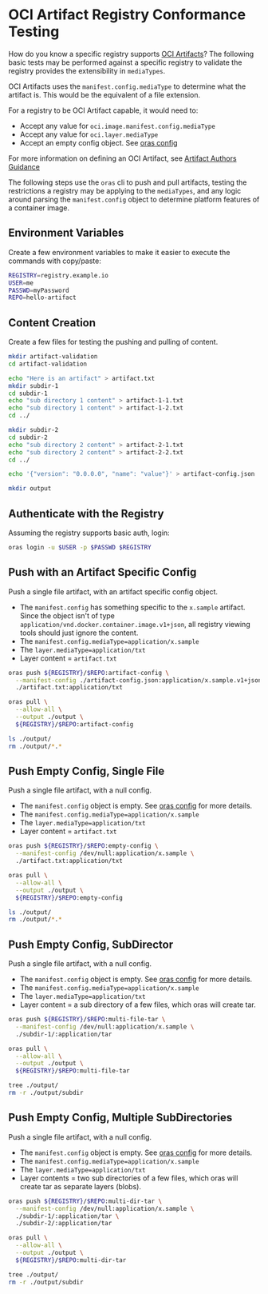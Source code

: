# OCI Artifact Registry Conformance Testing

How do you know a specific registry supports [OCI Artifacts][oci-artifacts]? The following basic tests may be performed against a specific registry to validate the registry provides the extensibility in `mediaTypes`.

OCI Artifacts uses the `manifest.config.mediaType` to determine what the artifact is. This would be the equivalent of a file extension.

For a registry to be OCI Artifact capable, it would need to:

- Accept any value for `oci.image.manifest.config.mediaType`
- Accept any value for `oci.layer.mediaType`
- Accept an empty config object. See [oras config](./config.md)

For more information on defining an OCI Artifact, see [Artifact Authors Guidance](https://github.com/opencontainers/artifacts/blob/master/artifact-authors.md)

The following steps use the `oras` cli to push and pull artifacts, testing the restrictions a registry may be applying to the `mediaTypes`, and any logic around parsing the `manifest.config` object to determine platform features of a container image.

## Environment Variables

Create a few environment variables to make it easier to execute the commands with copy/paste:

```bash
REGISTRY=registry.example.io
USER=me
PASSWD=myPassword
REPO=hello-artifact
```

## Content Creation

Create a few files for testing the pushing and pulling of content.

```bash
mkdir artifact-validation
cd artifact-validation

echo "Here is an artifact" > artifact.txt
mkdir subdir-1
cd subdir-1
echo "sub directory 1 content" > artifact-1-1.txt
echo "sub directory 1 content" > artifact-1-2.txt
cd ../

mkdir subdir-2
cd subdir-2
echo "sub directory 2 content" > artifact-2-1.txt
echo "sub directory 2 content" > artifact-2-2.txt
cd ../

echo '{"version": "0.0.0.0", "name": "value"}' > artifact-config.json

mkdir output
```

## Authenticate with the Registry

Assuming the registry supports basic auth, login:

```bash
oras login -u $USER -p $PASSWD $REGISTRY
```

## Push with an Artifact Specific Config

Push a single file artifact, with an artifact specific config object.

- The `manifest.config` has something specific to the `x.sample` artifact. Since the object isn't of type `application/vnd.docker.container.image.v1+json`, all registry viewing tools should just ignore the content.
- The `manifest.config.mediaType=application/x.sample`
- The `layer.mediaType=application/txt`
- Layer content = `artifact.txt`

```bash
oras push ${REGISTRY}/$REPO:artifact-config \
  --manifest-config ./artifact-config.json:application/x.sample.v1+json \
  ./artifact.txt:application/txt

oras pull \
  --allow-all \
  --output ./output \
  ${REGISTRY}/$REPO:artifact-config

ls ./output/
rm ./output/*.*
```

## Push Empty Config, Single File

Push a single file artifact, with a null config.

- The `manifest.config` object is empty. See [oras config](./config.md) for more details.
- The `manifest.config.mediaType=application/x.sample`
- The `layer.mediaType=application/txt`
- Layer content = `artifact.txt`

```bash
oras push ${REGISTRY}/$REPO:empty-config \
  --manifest-config /dev/null:application/x.sample \
  ./artifact.txt:application/txt

oras pull \
  --allow-all \
  --output ./output \
  ${REGISTRY}/$REPO:empty-config

ls ./output/
rm ./output/*.*
```

## Push Empty Config, SubDirector

Push a single file artifact, with a null config.

- The `manifest.config` object is empty. See [oras config](./config.md) for more details.
- The `manifest.config.mediaType=application/x.sample`
- The `layer.mediaType=application/txt`
- Layer content = a sub directory of a few files, which oras will create tar.

```bash
oras push ${REGISTRY}/$REPO:multi-file-tar \
  --manifest-config /dev/null:application/x.sample \
  ./subdir-1/:application/tar

oras pull \
  --allow-all \
  --output ./output \
  ${REGISTRY}/$REPO:multi-file-tar

tree ./output/
rm -r ./output/subdir
```

## Push Empty Config, Multiple SubDirectories

Push a single file artifact, with a null config.

- The `manifest.config` object is empty. See [oras config](./config.md) for more details.
- The `manifest.config.mediaType=application/x.sample`
- The `layer.mediaType=application/txt`
- Layer contents = two sub directories of a few files, which oras will create tar as separate layers (blobs).

```bash
oras push ${REGISTRY}/$REPO:multi-dir-tar \
  --manifest-config /dev/null:application/x.sample \
  ./subdir-1/:application/tar \
  ./subdir-2/:application/tar

oras pull \
  --allow-all \
  --output ./output \
  ${REGISTRY}/$REPO:multi-dir-tar

tree ./output/
rm -r ./output/subdir
```

[oci-artifacts]:      https://github.com/opencontainers/artifacts